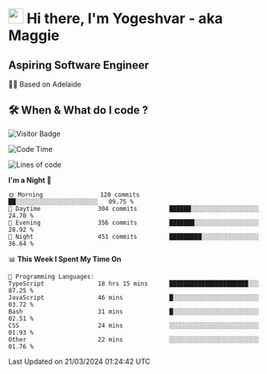 <h1><img src="https://emojis.slackmojis.com/emojis/images/1531849430/4246/blob-sunglasses.gif?1531849430" width="30"/> Hi there, I'm Yogeshvar - aka Maggie</h1>

## Aspiring Software Engineer
🏂🏻  Based on Adelaide 

## 🛠 When & What do I code ?  

![Visitor Badge](https://visitor-badge.feriirawann.repl.co?username=yogeshvar&repo=yogeshvar&label=Visitors&style=plastic&color=%23457BFF&contentType=svg)

<!--START_SECTION:waka-->
![Code Time](http://img.shields.io/badge/Code%20Time-2%2C770%20hrs%2020%20mins-blue)

![Lines of code](https://img.shields.io/badge/From%20Hello%20World%20I%27ve%20Written-4.1%20million%20lines%20of%20code-blue)

**I'm a Night 🦉** 

```text
🌞 Morning                120 commits         ██░░░░░░░░░░░░░░░░░░░░░░░   09.75 % 
🌆 Daytime                304 commits         ██████░░░░░░░░░░░░░░░░░░░   24.70 % 
🌃 Evening                356 commits         ███████░░░░░░░░░░░░░░░░░░   28.92 % 
🌙 Night                  451 commits         █████████░░░░░░░░░░░░░░░░   36.64 % 
```


📊 **This Week I Spent My Time On** 

```text
💬 Programming Languages: 
TypeScript               18 hrs 15 mins      ██████████████████████░░░   87.25 % 
JavaScript               46 mins             █░░░░░░░░░░░░░░░░░░░░░░░░   03.72 % 
Bash                     31 mins             █░░░░░░░░░░░░░░░░░░░░░░░░   02.51 % 
CSS                      24 mins             ░░░░░░░░░░░░░░░░░░░░░░░░░   01.93 % 
Other                    22 mins             ░░░░░░░░░░░░░░░░░░░░░░░░░   01.76 % 
```


 Last Updated on 21/03/2024 01:24:42 UTC
<!--END_SECTION:waka-->
